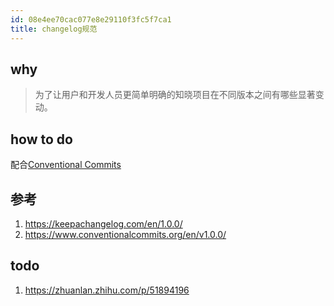 ```yaml
---
id: 08e4ee70cac077e8e29110f3fc5f7ca1
title: changelog规范
---
```


## why

> 为了让用户和开发人员更简单明确的知晓项目在不同版本之间有哪些显著变动。

## how to do

配合[Conventional Commits](https://www.conventionalcommits.org/en/v1.0.0/)

## 参考

1. https://keepachangelog.com/en/1.0.0/
2. https://www.conventionalcommits.org/en/v1.0.0/

## todo

1. https://zhuanlan.zhihu.com/p/51894196
